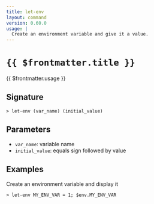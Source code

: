 ```yaml
---
title: let-env
layout: command
version: 0.60.0
usage: |
  Create an environment variable and give it a value.
---
```


# `{{ $frontmatter.title }}`

<div style='white-space: pre-wrap;'>{{ $frontmatter.usage }}</div>

## Signature

`> let-env (var_name) (initial_value)`

## Parameters

- `var_name`: variable name
- `initial_value`: equals sign followed by value

## Examples

Create an environment variable and display it

```shell
> let-env MY_ENV_VAR = 1; $env.MY_ENV_VAR
```
